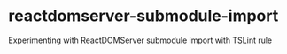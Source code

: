 # reactdomserver-submodule-import
Experimenting with ReactDOMServer submodule import with TSLint rule
